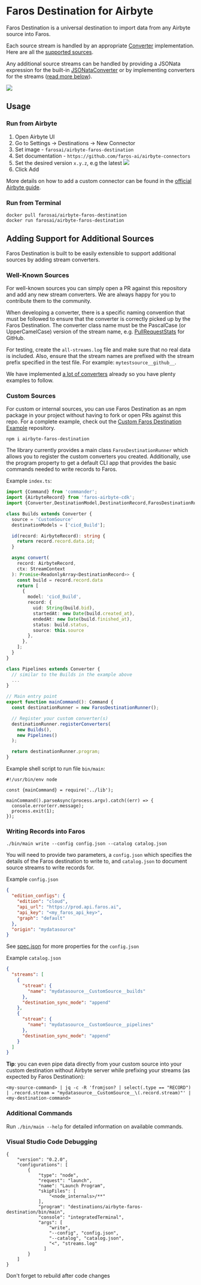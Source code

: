 # Faros Destination for Airbyte

Faros Destination is a universal destination to import data from any Airbyte source into Faros.

Each source stream is handled by an appropriate [Converter](https://github.com/faros-ai/airbyte-connectors/tree/main/destinations/airbyte-faros-destination/src/converters/converter.ts) implementation. Here are all the [supported sources](https://github.com/faros-ai/airbyte-connectors/tree/main/destinations/airbyte-faros-destination/src/converters).

Any additional source streams can be handled by providing a JSONata expression for the built-in [JSONataConverter](https://github.com/faros-ai/airbyte-connectors/tree/main/destinations/airbyte-faros-destination/src/converters/jsonata.ts) or by implementing converters for the streams ([read more below](#adding-support-for-additional-sources)).

![](img/source_destination.png)

## Usage

### Run from Airbyte

1. Open Airbyte UI
2. Go to Settings -> Destinations -> New Connector
3. Set image - `farosai/airbyte-faros-destination`
4. Set documentation - `https://github.com/faros-ai/airbyte-connectors`
5. Set the desired version `x.y.z`, e.g the latest [![](https://img.shields.io/docker/v/farosai/airbyte-faros-destination?color=blue&label=docker)](https://hub.docker.com/r/farosai/airbyte-faros-destination/tags)
6. Click Add

More details on how to add a custom connector can be found in the [official Airbyte guide](https://docs.airbyte.com/integrations/custom-connectors).

### Run from Terminal

```shell
docker pull farosai/airbyte-faros-destination
docker run farosai/airbyte-faros-destination
```

## Adding Support for Additional Sources

Faros Destination is built to be easily extensible to support additional sources by adding stream converters.

### Well-Known Sources

For well-known sources you can simply open a PR against this repository and add any new stream converters.
We are always happy for you to contribute them to the community.

When developing a converter, there is a specific naming convention that must be followed to ensure that the converter is correctly picked up by the Faros Destination. The converter class name must be the PascalCase (or UpperCamelCase) version of the stream name, e.g. [PullRequestStats](https://github.com/faros-ai/airbyte-connectors/tree/main/destinations/airbyte-faros-destination/src/converters/github/pull_request_stats.ts) for GitHub.

For testing, create the `all-streams.log` file and make sure that no real data is included. Also, ensure that the stream names are prefixed with the stream prefix specified in the test file. For example: `mytestsource__github__`.

We have implemented [a lot of converters](https://github.com/faros-ai/airbyte-connectors/tree/main/destinations/airbyte-faros-destination/src/converters) already so you have plenty examples to follow.

### Custom Sources

For custom or internal sources, you can use Faros Destination as an npm package in your project without having to fork or open PRs against this repo.
For a complete example, check out the [Custom Faros Destination Example](https://github.com/faros-ai/custom-faros-destination-example) repository.

```
npm i airbyte-faros-destination
```

The library currently provides a main class `FarosDestinationRunner` which allows you to register the custom converters you created. Additionally, use the program property to get a default CLI app that provides the basic commands needed to write records to Faros.

Example `index.ts`:

```typescript
import {Command} from 'commander';
import {AirbyteRecord} from 'faros-airbyte-cdk';
import {Converter,DestinationModel,DestinationRecord,FarosDestinationRunner,StreamContext} from 'airbyte-faros-destination'

class Builds extends Converter {
  source = 'CustomSource'
  destinationModels = ['cicd_Build'];

  id(record: AirbyteRecord): string {
    return record.record.data.id;
  }

  async convert(
    record: AirbyteRecord,
    ctx: StreamContext
  ): Promise<ReadonlyArray<DestinationRecord>> {
    const build = record.record.data
    return [
      {
        model: 'cicd_Build',
        record: {
          uid: String(build.bid),
          startedAt: new Date(build.created_at),
          endedAt: new Date(build.finished_at),
          status: build.status,
          source: this.source
        },
      },
    ];
  }
}

class Pipelines extends Converter {
  // similar to the Builds in the example above
  ...
}

// Main entry point
export function mainCommand(): Command {
  const destinationRunner = new FarosDestinationRunner();

  // Register your custom converter(s)
  destinationRunner.registerConverters(
    new Builds(),
    new Pipelines()
  );

  return destinationRunner.program;
}
```

Example shell script to run file `bin/main`:

```shell
#!/usr/bin/env node

const {mainCommand} = require('../lib');

mainCommand().parseAsync(process.argv).catch((err) => {
  console.error(err.message);
  process.exit(1);
});
```

### Writing Records into Faros

```shell
./bin/main write --config config.json --catalog catalog.json
```

You will need to provide two parameters, a `config.json` which specifies the
details of the Faros destination to write to, and `catalog.json` to
document source streams to write records for.

Example `config.json`

```json
{
  "edition_configs": {
    "edition": "cloud",
    "api_url": "https://prod.api.faros.ai",
    "api_key": "<my_faros_api_key>",
    "graph": "default"
  },
  "origin": "mydatasource"
}
```

See [spec.json](https://github.com/faros-ai/airbyte-connectors/tree/main/destinations/airbyte-faros-destination/resources/spec.json) for more properties for the `config.json`

Example `catalog.json`

```json
{
  "streams": [
    {
      "stream": {
        "name": "mydatasource__CustomSource__builds"
      },
      "destination_sync_mode": "append"
    },
    {
      "stream": {
        "name": "mydatasource__CustomSource__pipelines"
      },
      "destination_sync_mode": "append"
    }
  ]
}
```

**Tip**: you can even pipe data directly from your custom source into your custom destination without Airbyte server while prefixing your streams (as expected by Faros Destination):

```shell
<my-source-command> | jq -c -R 'fromjson? | select(.type == "RECORD") | .record.stream = "mydatasource__CustomSource__\(.record.stream)"' | <my-destination-command>
```

### Additional Commands

Run `./bin/main --help` for detailed information on available commands.

### Visual Studio Code Debugging

```
{
    "version": "0.2.0",
    "configurations": [
        {
            "type": "node",
            "request": "launch",
            "name": "Launch Program",
            "skipFiles": [
                "<node_internals>/**"
            ],
            "program": "destinations/airbyte-faros-destination/bin/main",
            "console": "integratedTerminal",
            "args": [
                "write",
                "--config", "config.json",
                "--catalog", "catalog.json",
                "<", "streams.log"
              ]
        }
    ]
}
```

Don't forget to rebuild after code changes
